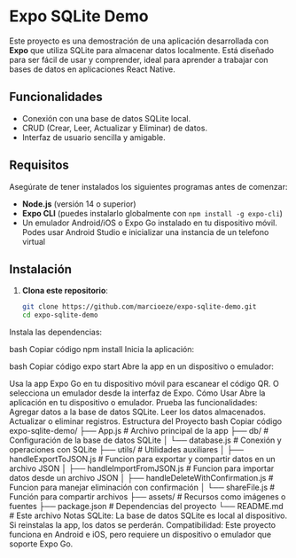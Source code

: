 # Expo SQLite Demo

Este proyecto es una demostración de una aplicación desarrollada con **Expo** que utiliza SQLite para almacenar datos localmente. Está diseñado para ser fácil de usar y comprender, ideal para aprender a trabajar con bases de datos en aplicaciones React Native.

## Funcionalidades

- Conexión con una base de datos SQLite local.
- CRUD (Crear, Leer, Actualizar y Eliminar) de datos.
- Interfaz de usuario sencilla y amigable.

## Requisitos

Asegúrate de tener instalados los siguientes programas antes de comenzar:

- **Node.js** (versión 14 o superior)
- **Expo CLI** (puedes instalarlo globalmente con `npm install -g expo-cli`)
- Un emulador Android/iOS o Expo Go instalado en tu dispositivo móvil. Podes usar Android Studio e inicializar una instancia de un telefono virtual

## Instalación

1. **Clona este repositorio**:
   ```bash
   git clone https://github.com/marcioeze/expo-sqlite-demo.git
   cd expo-sqlite-demo
Instala las dependencias:

bash
Copiar código
npm install
Inicia la aplicación:

bash
Copiar código
expo start
Abre la app en un dispositivo o emulador:

Usa la app Expo Go en tu dispositivo móvil para escanear el código QR.
O selecciona un emulador desde la interfaz de Expo.
Cómo Usar
Abre la aplicación en tu dispositivo o emulador.
Prueba las funcionalidades:
Agregar datos a la base de datos SQLite.
Leer los datos almacenados.
Actualizar o eliminar registros.
Estructura del Proyecto
bash
Copiar código
expo-sqlite-demo/
├── App.js                                # Archivo principal de la app
├── db/                                   # Configuración de la base de datos SQLite
│   └── database.js                       # Conexión y operaciones con SQLite
├── utils/                                # Utilidades auxiliares
│   ├── handleExportToJSON.js             # Funcion para exportar y compartir datos en un archivo JSON
│   ├── handleImportFromJSON.js           # Funcion para importar datos desde un archivo JSON
│   ├── handleDeleteWithConfirmation.js   # Funcion para manejar eliminación con confirmación
│   └── shareFile.js                      # Función para compartir archivos
├── assets/                               # Recursos como imágenes o fuentes
├── package.json                          # Dependencias del proyecto
└── README.md                             # Este archivo
Notas
SQLite: La base de datos SQLite es local al dispositivo. Si reinstalas la app, los datos se perderán.
Compatibilidad: Este proyecto funciona en Android e iOS, pero requiere un dispositivo o emulador que soporte Expo Go.
